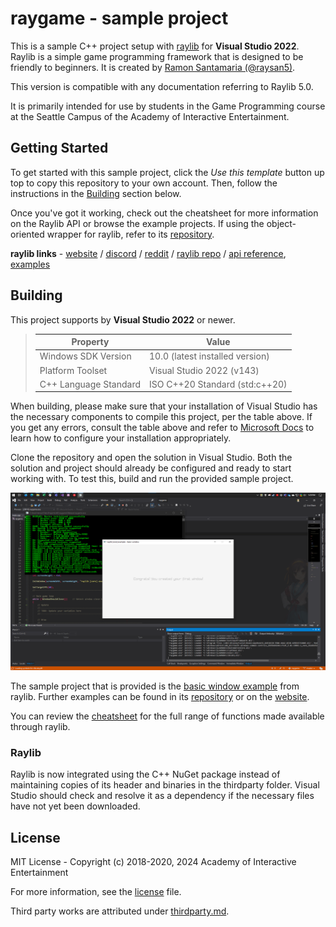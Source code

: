 # raygame - sample project

This is a sample C++ project setup with [raylib][raylib] for **Visual
Studio 2022**. Raylib is a simple game programming framework that is designed to
be friendly to beginners. It is created by [Ramon Santamaria
(@raysan5)][raysan].

This version is compatible with any documentation referring to Raylib 5.0.

It is primarily intended for use by students in the Game Programming course at
the Seattle Campus of the Academy of Interactive Entertainment.

[raylib]:https://github.com/raysan5/raylib
[raysan]:https://github.com/raysan5

## Getting Started

To get started with this sample project, click the _Use this template_ button
up top to copy this repository to your own account. Then, follow the
instructions in the [Building](#building) section below.

Once you've got it working, check out the cheatsheet for more information on
the Raylib API or browse the example projects. If using the object-oriented
wrapper for raylib, refer to its [repository][rl-cpp-repo].

**raylib links** - [website][rl-website] / [discord][rl-discord] / [reddit][rl-reddit] / [raylib repo][rl-repo] / [api reference][rl-cheatsheet], [examples][rl-examples]

[rl-website]:https://www.raylib.com/
[rl-discord]:https://discord.gg/VkzNHUE
[rl-reddit]:https://www.reddit.com/r/raylib/
[rl-repo]:https://github.com/raysan5/raylib/releases/tag/5.0
[rl-cheatsheet]:https://www.raylib.com/cheatsheet/cheatsheet.html
[rl-examples]:https://www.raylib.com/examples.html
[rl-examples-repo]:https://github.com/raysan5/raylib/tree/5.0.0/examples
[rl-cpp-repo]:https://github.com/RobLoach/raylib-cpp

## Building

This project supports by **Visual Studio 2022** or newer.

> **Property**          | **Value**
> ----------------------|--------------------------------
> Windows SDK Version   | 10.0 (latest installed version)
> Platform Toolset      | Visual Studio 2022 (v143)
> C++ Language Standard | ISO C++20 Standard (std:c++20)

When building, please make sure that your installation of Visual Studio has
the necessary components to compile this project, per the table above. If
you get any errors, consult the table above and refer to [Microsoft Docs][msft-modify]
to learn how to configure your installation appropriately.

[msft-modify]:https://docs.microsoft.com/en-us/visualstudio/install/modify-visual-studio?view=vs-2019

Clone the repository and open the solution in Visual Studio. Both the solution
and project should already be configured and ready to start working with. To
test this, build and run the provided sample project.

![A screenshot of the included sample project](.github/raygame.png)

The sample project that is provided is the [basic window example][basicexample]
from raylib. Further examples can be found in its [repository][rl-examples-repo]
or on the [website][rl-examples].

You can review the [cheatsheet][rl-cheatsheet] for the full range of functions made
available through raylib.

[basicexample]:https://github.com/raysan5/raylib/tree/3.0.0/examples/core/core_basic_window.cpp
[rayexamplesite]:https://www.raylib.com/examples.html

### Raylib

Raylib is now integrated using the C++ NuGet package instead of maintaining
copies of its header and binaries in the thirdparty folder. Visual Studio should
check and resolve it as a dependency if the necessary files have not yet been
downloaded.

## License

MIT License - Copyright (c) 2018-2020, 2024 Academy of Interactive Entertainment

For more information, see the [license][lic] file.

Third party works are attributed under [thirdparty.md][3p].

[lic]:license.md
[3p]:thirdparty.md
[raylib]:https://github.com/raysan5/raylib
